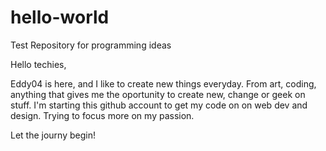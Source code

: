# hello-world
Test Repository for programming ideas

Hello techies,

Eddy04 is here, and I like to create new things everyday. From art, coding, anything that gives me the oportunity to create new, change or geek on stuff. I'm starting this github account to get my code on on web dev and design. Trying to focus more on my passion.

Let the journy begin!
